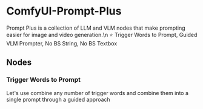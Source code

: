 # ComfyUI-Prompt-Plus
Prompt Plus is a collection of LLM and VLM nodes that make prompting easier for image and video generation.\n
⭐ Trigger Words to Prompt, Guided VLM Prompter, No BS String, No BS Textbox

## Nodes
### Trigger Words to Prompt
Let's use combine any number of trigger words and combine them into a single prompt through a guided approach
